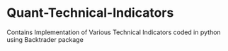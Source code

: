 # Quant-Technical-Indicators
Contains Implementation of Various Technical Indicators coded in python using Backtrader package

